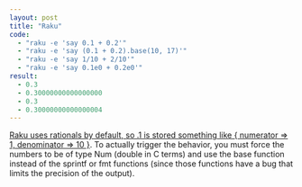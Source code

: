 ```yaml
---
layout: post
title: "Raku"
code:
  - "raku -e 'say 0.1 + 0.2'"
  - "raku -e 'say (0.1 + 0.2).base(10, 17)'"
  - "raku -e 'say 1/10 + 2/10'"
  - "raku -e 'say 0.1e0 + 0.2e0'"
result: 
  - 0.3
  - 0.30000000000000000
  - 0.3
  - 0.30000000000000004
---
```

[Raku uses rationals by default, so .1 is stored something like { numerator => 1, denominator => 10 }](https://docs.raku.org/type/Rational).  To actually trigger the behavior, you must force the numbers to be of type Num (double in C terms) and use the base function instead of the sprintf or fmt functions (since those functions have a bug that limits the precision of the output).
